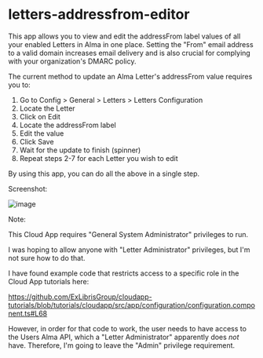 # letters-addressfrom-editor

This app allows you to view and edit the addressFrom label values of all your enabled Letters in Alma in one place. Setting the "From" email address to a valid domain increases email delivery and is also crucial for complying with your organization's DMARC policy.

The current method to update an Alma Letter's addressFrom value requires you to:

1) Go to Config > General > Letters > Letters Configuration
2) Locate the Letter
3) Click on Edit
4) Locate the addressFrom label
5) Edit the value
6) Click Save
7) Wait for the update to finish (spinner)
8) Repeat steps 2-7 for each Letter you wish to edit

By using this app, you can do all the above in a single step.

Screenshot:

![image](https://user-images.githubusercontent.com/6808751/212369041-56e9e5b6-b750-4cbe-8478-486f734bcebd.png)

Note:

This Cloud App requires "General System Administrator" privileges to run.

I was hoping to allow anyone with "Letter Administrator" privileges, but I'm not sure how to do that.

I have found example code that restricts access to a specific role in the Cloud App tutorials here:

https://github.com/ExLibrisGroup/cloudapp-tutorials/blob/tutorials/cloudapp/src/app/configuration/configuration.component.ts#L68

However, in order for that code to work, the user needs to have access to the Users Alma API, which a "Letter Administrator" apparently does *not* have.
Therefore, I'm going to leave the "Admin" privilege requirement.
